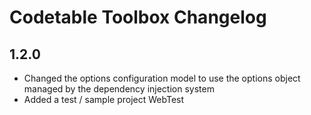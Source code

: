 # Codetable Toolbox Changelog

## 1.2.0

- Changed the options configuration model to use the options object managed by the dependency injection system
- Added a test / sample project WebTest